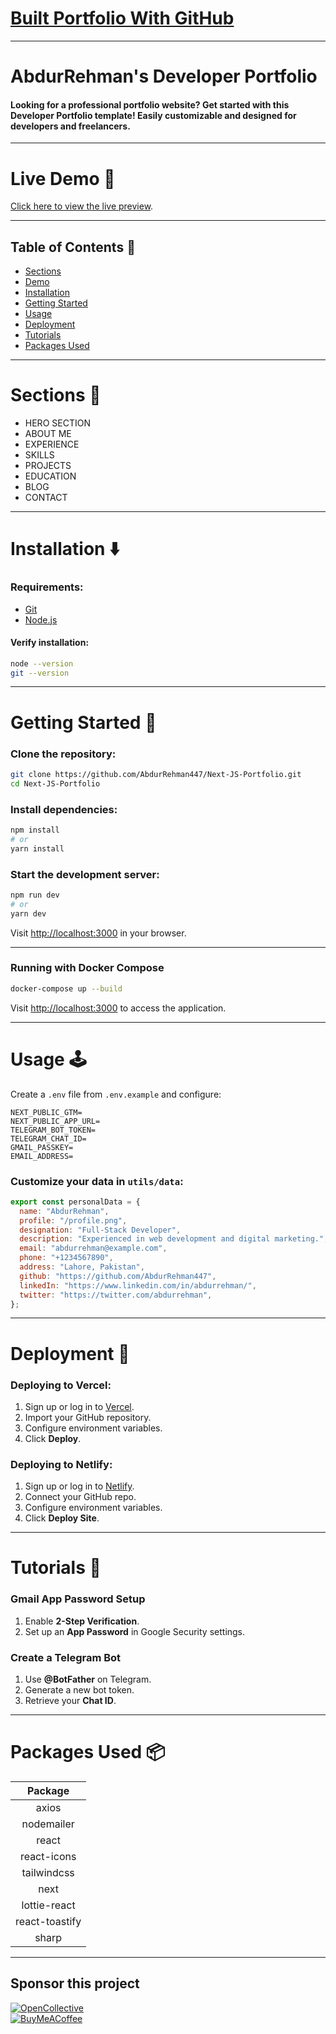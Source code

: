 # [Built Portfolio With GitHub](https://github.com/AbdurRehman447/Next-JS-Portfolio)

---

# AbdurRehman's Developer Portfolio

#### Looking for a professional portfolio website? Get started with this Developer Portfolio template! Easily customizable and designed for developers and freelancers.

---

# Live Demo :movie_camera:

[Click here to view the live preview](https://abdurrehmanbaig1.netlify.app/).

---

## Table of Contents :scroll:

- [Sections](#sections-bookmark)
- [Demo](#live-demo-movie_camera)
- [Installation](#installation-arrow_down)
- [Getting Started](#getting-started-dart)
- [Usage](#usage-joystick)
- [Deployment](#deployment-rocket)
- [Tutorials](#tutorials-wrench)
- [Packages Used](#packages-used-package)

---

# Sections :bookmark:

- HERO SECTION
- ABOUT ME
- EXPERIENCE
- SKILLS
- PROJECTS
- EDUCATION
- BLOG
- CONTACT

---

# Installation :arrow_down:

### Requirements:
- [Git](https://git-scm.com/downloads)
- [Node.js](https://nodejs.org/en/download/)

#### Verify installation:
```bash
node --version
git --version
```

---

# Getting Started :dart:

### Clone the repository:
```bash
git clone https://github.com/AbdurRehman447/Next-JS-Portfolio.git
cd Next-JS-Portfolio
```

### Install dependencies:
```bash
npm install
# or
yarn install
```

### Start the development server:
```bash
npm run dev
# or
yarn dev
```

Visit [http://localhost:3000](http://localhost:3000) in your browser.

---

### Running with Docker Compose

```bash
docker-compose up --build
```
Visit [http://localhost:3000](http://localhost:3000) to access the application.

---

# Usage :joystick:

Create a `.env` file from `.env.example` and configure:
```env
NEXT_PUBLIC_GTM=
NEXT_PUBLIC_APP_URL=
TELEGRAM_BOT_TOKEN=
TELEGRAM_CHAT_ID=
GMAIL_PASSKEY=
EMAIL_ADDRESS=
```

### Customize your data in `utils/data`:
```javascript
export const personalData = {
  name: "AbdurRehman",
  profile: "/profile.png",
  designation: "Full-Stack Developer",
  description: "Experienced in web development and digital marketing.",
  email: "abdurrehman@example.com",
  phone: "+1234567890",
  address: "Lahore, Pakistan",
  github: "https://github.com/AbdurRehman447",
  linkedIn: "https://www.linkedin.com/in/abdurrehman/",
  twitter: "https://twitter.com/abdurrehman",
};
```

---

# Deployment :rocket:

### Deploying to Vercel:
1. Sign up or log in to [Vercel](https://vercel.com/).
2. Import your GitHub repository.
3. Configure environment variables.
4. Click **Deploy**.

### Deploying to Netlify:
1. Sign up or log in to [Netlify](https://www.netlify.com/).
2. Connect your GitHub repo.
3. Configure environment variables.
4. Click **Deploy Site**.

---

# Tutorials :wrench:

### Gmail App Password Setup
1. Enable **2-Step Verification**.
2. Set up an **App Password** in Google Security settings.

### Create a Telegram Bot
1. Use **@BotFather** on Telegram.
2. Generate a new bot token.
3. Retrieve your **Chat ID**.

---

# Packages Used :package:

| Package |
| :------: |
| axios |
| nodemailer |
| react |
| react-icons |
| tailwindcss |
| next |
| lottie-react |
| react-toastify |
| sharp |

---

## Sponsor this project

[![OpenCollective](https://img.shields.io/badge/OpenCollective-DeveloperPortfolio-blue.svg)](https://opencollective.com/developer-portfolio)  
[![BuyMeACoffee](https://img.shields.io/badge/BuyMeACoffee-AbdurRehman-yellow.svg)](https://buymeacoffee.com/abdurrehman)

